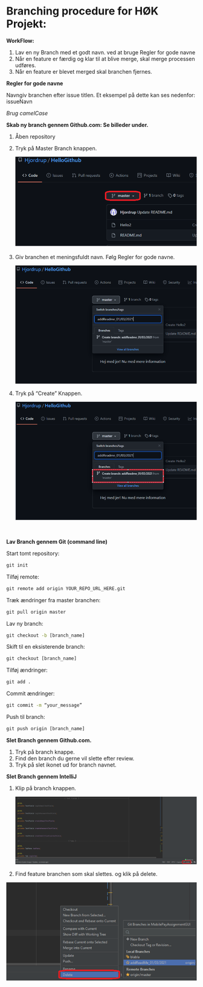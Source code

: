 # Branching procedure for HØK Projekt:

**WorkFlow:**

1. Lav en ny Branch med et godt navn. ved at bruge Regler for gode navne
2. Når en feature er færdig og klar til at blive merge, skal merge processen udføres.
3. Når en feature er blevet merged skal branchen fjernes.

**Regler for gode navne**

Navngiv branchen efter issue titlen.
Et eksempel på dette kan ses nedenfor:
issueNavn

_Brug camelCase_

**Skab ny branch gennem Github.com: Se billeder under.**

1. Åben repository
2. Tryk på Master Branch knappen.

   ![CreateBranchGithub](../assets/branchingProcedure/CreateBranchGithub.png)

3. Giv branchen et meningsfuldt navn. Følg Regler for gode navne.

   ![CreateBranchGithub](../assets/branchingProcedure/CreateBranchGithub2.png)

4. Tryk på “Create” Knappen.

   ![CreateBranchGithub](../assets/branchingProcedure/CreateBranchGithub3.png)

<br>

**Lav Branch gennem Git (command line)**

Start tomt repository:

```cmd
git init
```

Tilføj remote:

```cmd
git remote add origin YOUR_REPO_URL_HERE.git
```

Træk ændringer fra master branchen:

```cmd
git pull origin master
```

Lav ny branch:

```cmd
git checkout -b [branch_name]
```

Skift til en eksisterende branch:

```cmd
git checkout [branch_name]
```

Tilføj ændringer:

```cmd
git add .
```

Commit ændringer:

```cmd
git commit -m “your_message”
```

Push til branch:

```cmd
git push origin [branch_name]
```

**Slet Branch gennem Github.com.**

1. Tryk på branch knappe.
2. Find den branch du gerne vil slette efter review.
3. Tryk på slet ikonet ud for branch navnet.

**Slet Branch gennem IntelliJ**

1. Klip på branch knappen.

   ![CreateBranchGithub](../assets/branchingProcedure/CreateBranchIntelliJ.png)

2. Find feature branchen som skal slettes. og klik på delete.

![DeleteBranchIntelliJ](../assets/branchingProcedure/deleteBranchIntelliJbranch.png)
